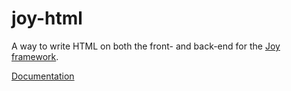 # joy-html

A way to write HTML on both the front- and back-end for the [Joy framework](https://github.com/niclas-ahden/joy).

[Documentation](https://niclas-ahden.github.io/joy-html/)
